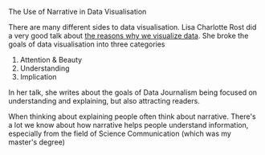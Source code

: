 The Use of Narrative in Data Visualisation



There are many different sides to data visualisation. Lisa Charlotte Rost did a very good talk about [the reasons why we visualize data](https://lisacharlotterost.de/2017/03/10/why-do-we-visualize-data/). She broke the goals of data visualisation into three categories

1. Attention & Beauty
2. Understanding
3. Implication

In her talk, she writes about the goals of Data Journalism being focused on understanding and explaining, but also attracting readers.

When thinking about explaining people often think about narrative. There's a lot we know about how narrative helps people understand information, especially from the field of Science Communication (which was my master's degree)









